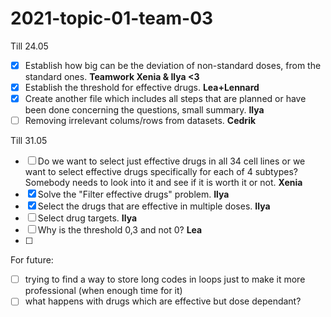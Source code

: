# 2021-topic-01-team-03

Till 24.05
- [x] Establish how big can be the deviation of non-standard doses, from the standard ones. **Teamwork Xenia & Ilya <3**
- [x] Establish the threshold for effective drugs. **Lea+Lennard**
- [x] Create another file which includes all steps that are planned or have been done concerning the questions, small summary. **Ilya**
- [ ] Removing irrelevant colums/rows from datasets. **Cedrik**

Till 31.05
- [ ] Do we want to select just effective drugs in all 34 cell lines or we want to select effective drugs specifically for each of 4 subtypes? Somebody needs to look into it and see if it is worth it or not. **Xenia**
- [x] Solve the "Filter effective drugs" problem. **Ilya**
- [x] Select the drugs that are effective in multiple doses. **Ilya**
- [ ] Select drug targets. **Ilya**
- [ ] Why is the threshold 0,3 and not 0? **Lea**
- [ ] 



For future:
- [ ] trying to find a way to store long codes in loops just to make it more professional (when enough time for it)
- [ ] what happens with drugs which are effective but dose dependant?
